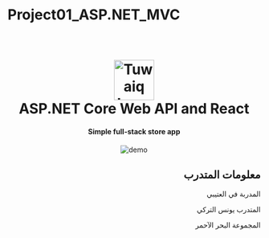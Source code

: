 # Project01_ASP.NET_MVC

<h1 align="center">
  <br>
  <a href="https://safcsp.org.sa/en.html" target="_blank">
  <img src="https://raw.githubusercontent.com/tuwaiq-dotnet/json-parser-team-yaai/main/logo.png" alt="Tuwaiq Logo" width="80"></img></a>
  <br>
  ASP.NET Core Web API and React
  <br>
</h1>
<h4 align="center">Simple full-stack store app</h4>

<p align="center">
  <img src="https://raw.githubusercontent.com/YounesAlturkey/Project01_ASP.NET_MVC/main/frontend/public/demo.png" alt="demo"/>
</p>

<div align="right">

## معلومات المتدرب

المدربة في العتيبي

المتدرب يونس التركي

المجموعة البحر الآحمر

</div>
